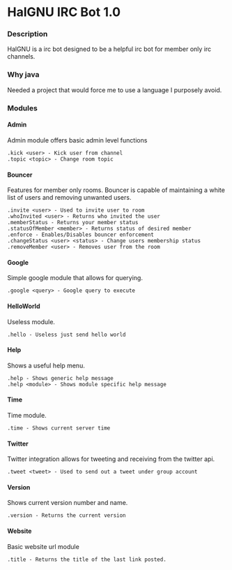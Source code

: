 HalGNU IRC Bot 1.0
============

### Description
HalGNU is a irc bot designed to be a helpful irc bot for member only irc channels.

### Why java
Needed a project that would force me to use a language I purposely avoid.

### Modules

#### Admin
Admin module offers basic admin level functions

```
.kick <user> - Kick user from channel
.topic <topic> - Change room topic
```

#### Bouncer
Features for member only rooms. Bouncer is capable of maintaining a white list of users and removing unwanted users.

```
.invite <user> - Used to invite user to room
.whoInvited <user> - Returns who invited the user
.memberStatus - Returns your member status
.statusOfMember <member> - Returns status of desired member
.enforce - Enables/Disables bouncer enforcement
.changeStatus <user> <status> - Change users membership status
.removeMember <user> - Removes user from the room
```

#### Google
Simple google module that allows for querying.

```
.google <query> - Google query to execute
```

#### HelloWorld
Useless module.

```
.hello - Useless just send hello world
```

#### Help
Shows a useful help menu.

```
.help - Shows generic help message
.help <module> - Shows module specific help message
```

#### Time
Time module.

```
.time - Shows current server time
```

#### Twitter
Twitter integration allows for tweeting and receiving from the twitter api.

```
.tweet <tweet> - Used to send out a tweet under group account
```

#### Version
Shows current version number and name.

```
.version - Returns the current version
```

#### Website
Basic website url module

```
.title - Returns the title of the last link posted.
```
